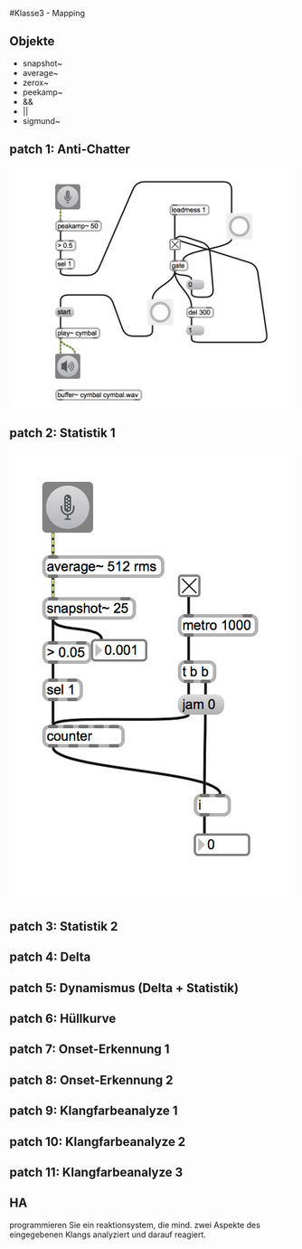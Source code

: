 #Klasse3 - Mapping

## Objekte

- snapshot~
- average~ 
- zerox~ 
- peekamp~ 
- &&
- ||
- sigmund~

## patch 1: Anti-Chatter
 ![](res/k1/img/p8.png)

## patch 2: Statistik 1
 ![](res/k1/img/p9.png)
 
 
## patch 3: Statistik 2
 

## patch 4: Delta


## patch 5: Dynamismus (Delta + Statistik)


## patch 6: Hüllkurve


## patch 7: Onset-Erkennung 1



## patch 8: Onset-Erkennung 2



## patch 9: Klangfarbeanalyze 1



## patch 10: Klangfarbeanalyze 2



## patch 11: Klangfarbeanalyze 3


## HA
programmieren Sie ein reaktionsystem, die mind. zwei Aspekte des eingegebenen Klangs analyziert und darauf reagiert. 
